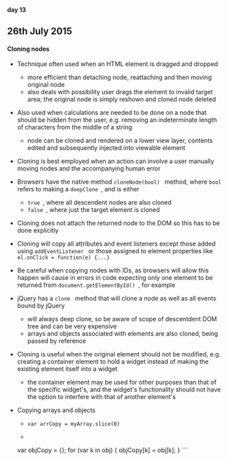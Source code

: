 #### day 13
## 26th July 2015

#### Cloning nodes
* Technique often used when an HTML element is dragged and dropped
  * more efficient than detaching node, reattaching and then moving original node
  * also deals with possibility user drags the element to invalid target area; the original node is simply reshown and cloned node deleted
* Also used when calculations are needed to be done on a node that should be hidden from the user, e.g. removing an indeterminate length of characters from the middle of a string
  * node can be cloned and rendered on a lower view layer, contents edited and subsequently injected into viewable element
* Cloning is best employed when an action can involve a user manually moving nodes and the accompanying human error
* Browsers have the native method `cloneNode(bool) ` method, where `bool ` refers to making a `deepClone `, and is either
  * `true `, where all descendent nodes are also cloned
  * `false `, where just the target element is cloned
* Cloning does not attach the returned node to the DOM so this has to be done explicitly
* Cloning will copy all attributes and event listeners except those added using  `addEventListener ` or those assigned to element properties like `el.onClick = function(e) {...}`
* Be careful when copying nodes with IDs, as browsers will allow this happen will cause in errors in code expecting only one element to be returned from `document.getElementById() `, for example
* jQuery has a `clone ` method that will clone a node as well as all events bound by jQuery
  * will always deep clone, so be aware of scope of descentdent DOM tree and can be very expensive
  * arrays and objects associated with elements are also cloned, being passed by reference

* Cloning is useful when the original element should not be modified, e.g. creating a container element to hold a widget instead of making the existing element itself into a widget
  * the container element may be used for other purposes than that of the specific widget's, and the widget's functionality should not have the option to interfere with that of another element's

* Copying arrays and objects
  * `var arrCopy = myArray.slice(0)`
  * ```javascript
  var objCopy = {};
  for (var k in obj) {
    objCopy[k] = obj[k];
  } ```
